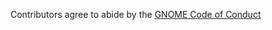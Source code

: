 Contributors agree to abide by the [GNOME Code of Conduct](https://wiki.gnome.org/Foundation/CodeOfConduct)
